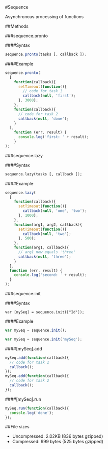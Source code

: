 #Sequence

Asynchronous processing of functions

##Methods

###sequence.pronto

####Syntax

```javascript
sequence.pronto(tasks [, callback ]);
```

####Example

```javascript
sequence.pronto(
  [
    function(callback){
      setTimeout(function(){
        // code for task 1
        callback(null, 'first');
      }, 3000);
    },
    function(callback){
      // code for task 2
      callback(null, 'done');
    }
  ], 
    function (err, result) {
      console.log('first: ' + result); 
    }
);
```
  

###sequence.lazy

####Syntax

```txt
sequence.lazy(tasks [, callback ]);
```

####Example

```javascript
sequence.lazy(
  [
    function(callback){
      setTimeout(function(){
        callback(null, 'one', 'two');
      }, 1000);
    },
    function(arg1, arg2, callback){
      setTimeout(function(){
        callback(null, 'two');
      }, 500);
    },
    function(arg1, callback){
      // arg1 now equals 'three'
      callback(null, 'three');
    }
  ], 
  function (err, result) {
    console.log('second: ' + result);
  }
);
```

###sequence.init

####Syntax

```text
var [mySeq] = sequence.init(["Id"]);
```

####Example

```javascript
var mySeq = sequence.init();
```

```javascript
var mySeq = sequence.init('mySeq');
```

####[mySeq].add

```javascript
mySeq.add(function(callback){ 
  // code for task 1
  callback();
});
mySeq.add(function(callback){ 
  // code for task 2
  callback();
});

```

####[mySeq].run

```javascript
mySeq.run(function(callback){ 
  console.log('done');
});
```

##File sizes
* Uncompressed: 2.02KB (836 bytes gzipped)
* Compressed: 999 bytes (525 bytes gzipped)